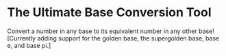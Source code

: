 # The Ultimate Base Conversion Tool
Convert a number in any base to its equivalent number in any other base!
[Currently adding support for the golden base, the supergolden base, base e, and base pi.]
